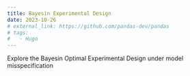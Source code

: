 ```yaml
---
title: Bayesin Experimental Design
date: 2023-10-26
# external_link: https://github.com/pandas-dev/pandas
# tags:
#   - Hugo
---
```


Explore the Bayesin Optimal Experimental Design under model misspecification

<!--more-->
